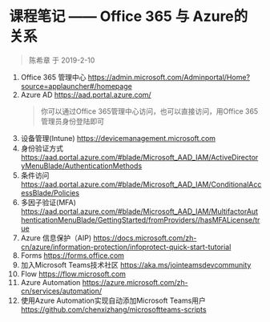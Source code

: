 # 课程笔记 —— Office 365 与 Azure的关系

> 陈希章 于 2019-2-10

1. Office 365 管理中心 <https://admin.microsoft.com/Adminportal/Home?source=applauncher#/homepage>
1. Azure AD <https://aad.portal.azure.com/>
    > 你可以通过Office 365管理中心访问，也可以直接访问，用Office 365管理员身份登陆即可
1. 设备管理(Intune) <https://devicemanagement.microsoft.com>
1. 身份验证方式 <https://aad.portal.azure.com/#blade/Microsoft_AAD_IAM/ActiveDirectoryMenuBlade/AuthenticationMethods>
1. 条件访问 <https://aad.portal.azure.com/#blade/Microsoft_AAD_IAM/ConditionalAccessBlade/Policies>
1. 多因子验证(MFA) <https://aad.portal.azure.com/#blade/Microsoft_AAD_IAM/MultifactorAuthenticationMenuBlade/GettingStarted/fromProviders//hasMFALicense/true>
1. Azure 信息保护（AIP) <https://docs.microsoft.com/zh-cn/azure/information-protection/infoprotect-quick-start-tutorial>
1. Forms <https://forms.office.com>
1. 加入Microsoft Teams技术社区 <https://aka.ms/jointeamsdevcommunity>
1. Flow <https://flow.microsoft.com>
1. Azure Automation <https://azure.microsoft.com/zh-cn/services/automation/>
1. 使用Azure Automation实现自动添加Microsoft Teams用户 <https://github.com/chenxizhang/microsoftteams-scripts>